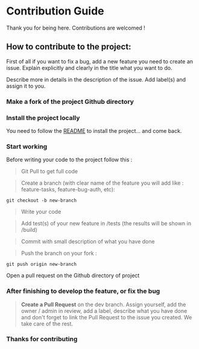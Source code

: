 # Contribution Guide
Thank you for being here. Contributions are welcomed !

## How to contribute to the project:
First of all if you want to fix a bug, add a new feature you need to create an issue. Explain explicitly and clearly in the title what you want to do.

Describe more in details in the description of the issue. Add label(s) and assign it to you.

### Make a fork of the project Github directory

### Install the project locally
You need to follow the [README](https://github.com/eddesscv/P8-OC-ToDoList/blob/master/README.md) to install the project... and come back.

### Start working
Before writing your code to the project follow this : 

>   Git Pull to get full code

> Create a branch (with clear name of the feature you will add like : feature-tasks, feature-bug-auth, etc):

    git checkout -b new-branch

>   Write your code

>   Add test(s) of your new feature in /tests (the results will be shown in /build)


>   Commit with small description of what you have done
   
> Push the branch on your fork :
    
    git push origin new-branch
    
Open a pull request on the Github directory of project

### After finishing to develop the feature, or fix the bug
> **Create a Pull Request** on the dev branch. Assign yourself, add the owner / admin in review, add a label, describe what you have done and don't forget to link the Pull Request to the issue you created.
We take care of the rest.

### Thanks for contributing
